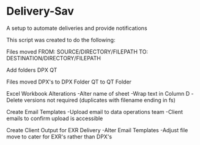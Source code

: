 # Delivery-Sav
A setup to automate deliveries and provide notifications

This script was created to do the following:

Files moved
FROM: 
SOURCE/DIRECTORY/FILEPATH
TO:
DESTINATION/DIRECTORY/FILEPATH

Add folders
DPX
QT

Files moved
DPX's to DPX Folder
QT to QT Folder

Excel Workbook Alterations
-Alter name of sheet
-Wrap text in Column D
-Delete versions not required (duplicates with filename ending in fs)

Create Email Templates
-Upload email to data operations team
-Client emails to confirm upload is accessible

Create Client Output for EXR Delivery
-Alter Email Templates
-Adjust file move to cater for EXR's rather than DPX's

